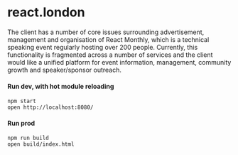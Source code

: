 # react.london
The client has a number of core issues surrounding advertisement, management and organisation of React Monthly, which is a technical speaking event regularly hosting over 200 people. Currently, this functionality is fragmented across a number of services and the client would like a unified platform for event information, management, community growth and speaker/sponsor outreach.

#### Run dev, with hot module reloading
`````
npm start
open http://localhost:8080/
`````

#### Run prod
`````
npm run build
open build/index.html
`````

